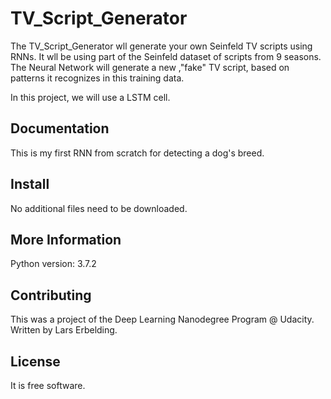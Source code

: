 # TV_Script_Generator

The TV_Script_Generator wll generate your own Seinfeld TV scripts using RNNs. It wll be using part of the Seinfeld dataset of scripts from 9 seasons. The Neural Network will generate a new ,"fake" TV script, based on patterns it recognizes in this training data.

In this project, we will use a LSTM cell.

Documentation
-------------

This is my first RNN from scratch for detecting a dog's breed.

Install
--------

No additional files need to be downloaded.

More Information
----------------

Python version: 3.7.2

Contributing
------------

This was a project of the Deep Learning Nanodegree Program @ Udacity.
Written by Lars Erbelding.

License
-------

It is free software.

